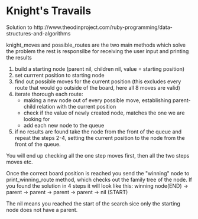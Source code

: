 <h1>Knight's Travails</h1>
Solution to http://www.theodinproject.com/ruby-programming/data-structures-and-algorithms

knight_moves and possible_routes are the two main methods which solve the problem
the rest is responsilbe for receiving the user input and printing the results


1. build a starting node (parent nil, children nil, value = starting position)
2. set currrent position to starting node
3. find out possible moves for the current position (this excludes every route that would go outside of the board, here all 8 moves are valid)
4. iterate thorough each route:
    - making a new node out of every possible move, establishing parent-child relation with the current position
    - check if the value of newly created node, matches the one we are looking for
    - add each new node to the queue
5. if no results are found take the node from the front of the queue and repeat the steps 2-4, setting the current position to the node from the front of the queue.

You will end up checking all the one step moves first, then all the two steps moves etc.


Once the correct board position is reached you send the "winning" node to print_winning_route method, which checks out the family tree of the node. If you found the solution in 4 steps it will look like this:
winning node(END) -> parent -> parent -> parent -> parent -> nil (START)

The nil means you reached the start of the search sice only the starting node does not have a parent.